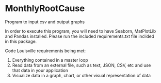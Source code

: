 # MonthlyRootCause
Program to input csv and output graphs


In order to execute this program, you will need to have Seaborn, MatPlotLib and Pandas installed. Please run the included requirements.txt file inclided in this package. 

Code Louisville requirements being met:
1) Everything contained in a master loop
2) Read data from an external file, such as text, JSON, CSV, etc and use that data in your application
3) Visualize data in a graph, chart, or other visual representation of data



